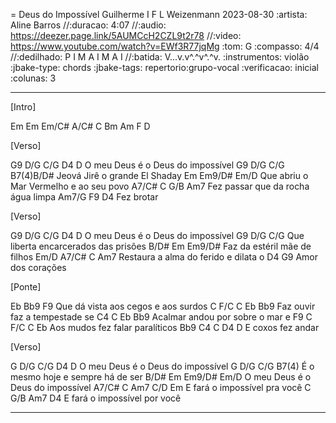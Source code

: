 = Deus do Impossível
Guilherme I F L Weizenmann
2023-08-30
:artista: Aline Barros
//:duracao: 4:07
//:audio: https://deezer.page.link/5AUMCcH2CZL9t2r78
//:video: https://www.youtube.com/watch?v=EWf3R77jqMg
:tom: G
:compasso: 4/4
//:dedilhado: P I M A I M A I
//:batida: V...v.v^.^v^.^v.
:instrumentos: violão
:jbake-type: chords
:jbake-tags: repertorio:grupo-vocal
:verificacao: inicial
:colunas: 3

----

[Intro]

Em  Em  Em/C#  A/C#  C  Bm  Am  F  D

[Verso]

   G9    D/G      C/G   D4 D
O meu Deus é o Deus do impossível
  G9      D/G       C/G B7(4)B/D#
Jeová Jirê o grande El Shaday
  Em         Em9/D#       Em/D
Que abriu o Mar Vermelho e ao seu povo
    A7/C#     C    G/B Am7
Fez passar  que da rocha água limpa
Am7/G        F9 D4
     Fez brotar

[Verso]

   G9    D/G      C/G   D4 D
O meu Deus é o Deus do impossível
   G9         D/G      C/G
Que liberta encarcerados das prisões
        B/D#       Em        Em9/D#
         Faz da estéril mãe de filhos
      Em/D     A7/C#    C   Am7
Restaura a alma do ferido e dilata o
 D4     G9
Amor dos corações

[Ponte]

 Eb
          Bb9     F9
Que dá vista aos cegos e aos surdos
   C  F/C   C  Eb       Bb9
Faz ouvir      faz a tempestade se
  C4 C    Eb         Bb9
Acalmar   andou por sobre o mar e
  F9     C  F/C  C     Eb
Aos mudos fez falar     paralíticos
 Bb9      C4  C D4 D
E coxos fez andar

[Verso]

   G    D/G       C/G  D4 D
O meu Deus é o Deus do impossível
  G       D/G      C/G  B7(4)
É o mesmo hoje e sempre há de ser
B/D#     Em     Em9/D#       Em/D
    O meu Deus é o Deus  do impossível
A7/C#      C   Am7  C/D       Em
     E fará o impossível pra você
   C   G/B  Am7  D4
E fará o impossível  por você

----